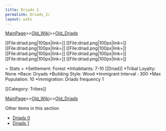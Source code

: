 ```yaml
---
title: Driads 2
permalink: Driads_2/
layout: wiki
---
```


[MainPage](/keeperrl_wiki/ "wikilink")>>[Old_Wiki](/keeperrl_wiki/Old_Wiki "wikilink")>>[Old_Driads](/keeperrl_wiki/Old_Driads "wikilink")

[[File:driad.png|100px|link=]]
[[File:driad.png|100px|link=]]
[[File:driad.png|100px|link=]]
[[File:driad.png|100px|link=]]
[[File:driad.png|100px|link=]]
[[File:driad.png|100px|link=]]
[[File:driad.png|100px|link=]]
[[File:driad.png|100px|link=]]

= Stats =
*Settlement: Forest 
*Inhabitants: 7-10 [[Driad]]
*Tribal Loyalty: None
*Race: Dryads 
*Building Style: Wood
*Immigrant Interval : 300
*Max Population: 10 
*Immigration: Driads frequency 1

[[Category: Tribes]]

[MainPage](/keeperrl_wiki/ "wikilink")>>[Old_Wiki](/keeperrl_wiki/Old_Wiki "wikilink")>>[Old_Driads](/keeperrl_wiki/Old_Driads "wikilink")

Other items in this section
-    [Driads 0](/keeperrl_wiki/Driads_0 "wikilink")
-    [Driads 1](/keeperrl_wiki/Driads_1 "wikilink")
